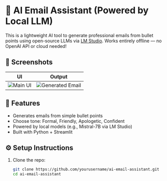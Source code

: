 # 📝 AI Email Assistant (Powered by Local LLM)

This is a lightweight AI tool to generate professional emails from bullet points using open-source LLMs via [LM Studio](https://lmstudio.ai). Works entirely offline — no OpenAI API or cloud needed!

## 📸 Screenshots

| UI | Output |
|----|--------|
| ![Main UI](screenshots/1.png) | ![Generated Email](screenshots/3.png) |

## 🚀 Features

- Generates emails from simple bullet points
- Choose tone: Formal, Friendly, Apologetic, Confident
- Powered by local models (e.g., Mistral-7B via LM Studio)
- Built with Python + Streamlit

## ⚙️ Setup Instructions

1. Clone the repo:
   ```bash
   git clone https://github.com/yourusername/ai-email-assistant.git
   cd ai-email-assistant
